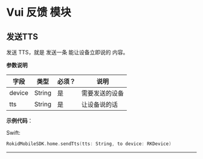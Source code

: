 # Vui 反馈 模块
## 发送TTS 
发送 TTS，就是 发送一条 能让设备立即说的 内容。

**参数说明**
 
| 字段    | 类型   | 必须？| 说明 |
| ------ | ----- | ----- | ----- |
| device | String | 是 | 需要发送的设备  |
| tts | String | 是 | 让设备说的话  |

**示例代码**：
 
Swift:
 
```swift
RokidMobileSDK.home.sendTts(tts: String, to device: RKDevice)
```

---

